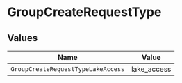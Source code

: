# GroupCreateRequestType


## Values

| Name                               | Value                              |
| ---------------------------------- | ---------------------------------- |
| `GroupCreateRequestTypeLakeAccess` | lake_access                        |